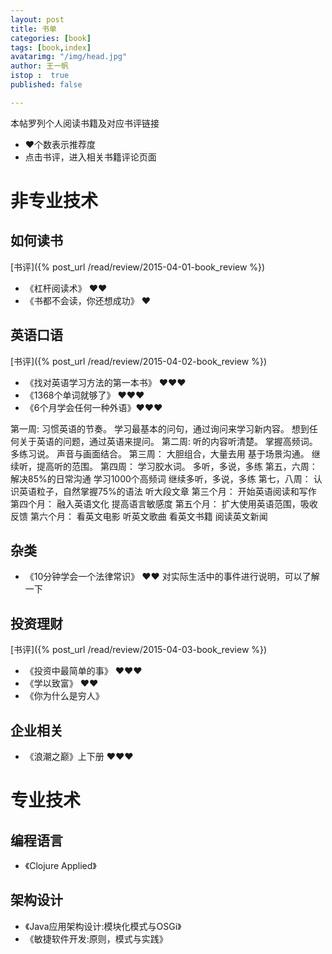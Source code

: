 ```yaml
---
layout: post
title: 书单
categories: [book]
tags: [book,index]
avatarimg: "/img/head.jpg"
author: 王一帆
istop :  true
published: false

---
```


<!-- more -->

本帖罗列个人阅读书籍及对应书评链接

- &hearts;个数表示推荐度
- 点击书评，进入相关书籍评论页面

# 非专业技术

## 如何读书 

[书评]({% post_url /read/review/2015-04-01-book_review %})

-  《杠杆阅读术》   &hearts;&hearts;  
-  《书都不会读，你还想成功》 &hearts; 

## 英语口语

[书评]({% post_url /read/review/2015-04-02-book_review %})

-  《找对英语学习方法的第一本书》  &hearts;&hearts;&hearts; 
- 《1368个单词就够了》  &hearts;&hearts;&hearts;
- 《6个月学会任何一种外语》&hearts;&hearts;&hearts;

第一周:
习惯英语的节奏。
学习最基本的问句，通过询问来学习新内容。
想到任何关于英语的问题，通过英语来提问。
第二周:
听的内容听清楚。
掌握高频词。
多练习说。
声音与画面结合。
第三周：
大胆组合，大量去用
基于场景沟通。
继续听，提高听的范围。
第四周：
学习胶水词。
多听，多说，多练
第五，六周：
解决85%的日常沟通
学习1000个高频词
继续多听，多说，多练
第七，八周：
认识英语粒子，自然掌握75%的语法
听大段文章
第三个月：
开始英语阅读和写作
第四个月：
融入英语文化
提高语言敏感度
第五个月：
扩大使用英语范围，吸收反馈
第六个月：
看英文电影
听英文歌曲
看英文书籍
阅读英文新闻


## 杂类

- 《10分钟学会一个法律常识》 &hearts;&hearts;
对实际生活中的事件进行说明，可以了解一下

## 投资理财

[书评]({% post_url /read/review/2015-04-03-book_review %})

- 《投资中最简单的事》        &hearts;&hearts;&hearts; 
- 《学以致富》        &hearts;&hearts;  
- 《你为什么是穷人》

## 企业相关

- 《浪潮之巅》上下册        &hearts;&hearts;&hearts;

# 专业技术

## 编程语言

- 《Clojure Applied》

## 架构设计

- 《Java应用架构设计:模块化模式与OSGi》
- 《敏捷软件开发:原则，模式与实践》

